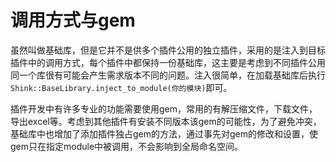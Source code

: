 # 调用方式与gem

虽然叫做基础库，但是它并不是供多个插件公用的独立插件，采用的是注入到目标插件中的调用方式，每个插件中都保持一份基础库，这主要是考虑到不同插件公用同一个库很有可能会产生需求版本不同的问题。注入很简单，在加载基础库后执行`Shink::BaseLibrary.inject_to_module(你的模块)`即可。

插件开发中有许多专业的功能需要使用gem，常用的有解压缩文件，下载文件，导出excel等。考虑到其他插件有安装不同版本该gem的可能性，为了避免冲突，基础库中也增加了添加插件独占gem的方法，通过事先对gem的修改和设置，使gem只在指定module中被调用，不会影响到全局命名空间。
